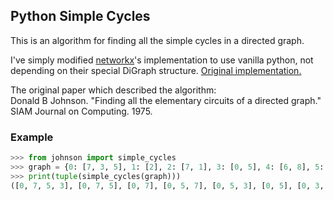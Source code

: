 ## Python Simple Cycles

This is an algorithm for finding all the simple cycles in a directed graph.

I've simply modified [networkx][1]'s implementation to use vanilla python, not depending on their special DiGraph structure. [Original implementation.][2]

[1]: https://networkx.github.io/
[2]: https://gist.github.com/qpwo/44b48595c2946bb8f823e2d72f687cd8 

The original paper which described the algorithm:  
Donald B Johnson. "Finding all the elementary circuits of a directed graph." SIAM Journal on Computing. 1975.

### Example

```python
>>> from johnson import simple_cycles
>>> graph = {0: [7, 3, 5], 1: [2], 2: [7, 1], 3: [0, 5], 4: [6, 8], 5: [0, 3, 7], 6: [4, 8], 7: [0, 2, 5, 8], 8: [4, 6, 7]}
>>> print(tuple(simple_cycles(graph)))
([0, 7, 5, 3], [0, 7, 5], [0, 7], [0, 5, 7], [0, 5, 3], [0, 5], [0, 3, 5, 7], [0, 3, 5], [0, 3], [1, 2], [2, 7], [3, 5], [8, 7], [8, 6, 4], [8, 6], [8, 4, 6], [8, 4], [5, 7], [4, 6])
```
